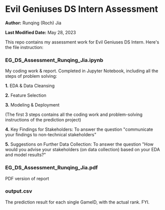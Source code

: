 # Evil Geniuses DS Intern Assessment
__Author:__ Runqing (Roch) Jia

__Last Modified Date:__ May 28, 2023

This repo contains my assessment work for Evil Geniuses DS Intern. Here's the file instruction:

### EG_DS_Assessment_Runqing_Jia.ipynb
My coding work & report. Completed in Jupyter Notebook, including all the steps of problem solving:

  __1.__ EDA & Data Cleansing

  __2.__ Feature Selection

  __3.__ Modeling & Deployment

  (The first 3 steps contains all the coding work and problem-solving instructions of the prediction project)

  __4.__ Key Findings for Stakeholders: To answer the question "communicate your findings to non-technical stakeholders"

  __5.__ Suggestions on Further Data Collection: To answer the question "How would you advise your stakeholders (on data collection) based on your EDA and model results?"

### EG_DS_Assessment_Runqing_Jia.pdf
PDF version of report

### output.csv 
The prediction result for each single GameID, with the actual rank. FYI.
